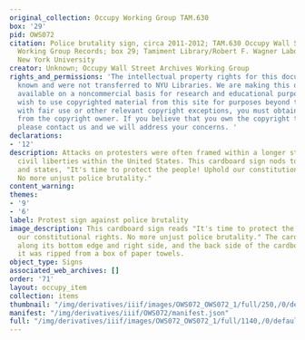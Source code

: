 ```yaml
---
original_collection: Occupy Working Group TAM.630
box: '29'
pid: OWS072
citation: Police brutality sign, circa 2011-2012; TAM.630 Occupy Wall Street Archives
  Working Group Records; box 29; Tamiment Library/Robert F. Wagner Labor Archives,
  New York University
creator: Unknown; Occupy Wall Street Archives Working Group
rights_and_permissions: 'The intellectual property rights for this document are not
  known and were not transferred to NYU Libraries. We are making this document publicly
  available on a noncommercial basis for research and educational purposes. If you
  wish to use copyrighted material from this site for purposes beyond those in accordance
  with fair use or other relevant copyright exceptions, you must obtain permission
  from the copyright owner. If you believe that you own the copyright to this document,
  please contact us and we will address your concerns. '
declarations:
- '12'
description: Attacks on protesters were often framed within a longer struggle for
  civil liberties within the United States. This cardboard sign nods to this framing
  and states, "It's time to protect the people! Uphold our constitutional rights.
  No more unjust police brutality."
content_warning:
themes:
- '9'
- '6'
label: Protest sign against police brutality
image_description: This cardboard sign reads "It's time to protect the people! Uphold
  our constitutional rights. No more unjust police brutality." The cardboard is torn
  along its bottom edge and right side, and the back side of the cardboard shows that
  it was ripped from a box of paper towels.
object_type: Signs
associated_web_archives: []
order: '71'
layout: occupy_item
collection: items
thumbnail: "/img/derivatives/iiif/images/OWS072_OWS072_1/full/250,/0/default.jpg"
manifest: "/img/derivatives/iiif/OWS072/manifest.json"
full: "/img/derivatives/iiif/images/OWS072_OWS072_1/full/1140,/0/default.jpg"
---
```

